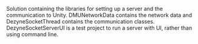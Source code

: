 Solution containing the libraries for setting up a server and the communication to Unity. DMUNetworkData contains the network data and DezyneSocketThread contains the communication classes. DezyneSocketServerUI is a test project to run a server with UI, rather than using command line.